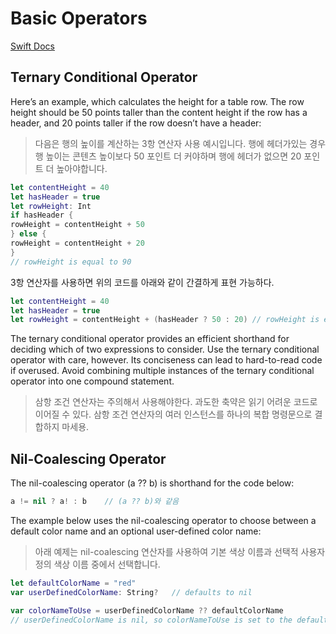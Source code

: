 # Basic Operators

[Swift Docs](https://docs.swift.org/swift-book/LanguageGuide/BasicOperators.html)  


## Ternary Conditional Operator

Here’s an example, which calculates the height for a table row. The row height should be 50 points taller than the content height if the row has a header, and 20 points taller if the row doesn’t have a header:  
> 다음은 행의 높이를 계산하는 3항 연산자 사용 예시입니다. 행에 헤더가있는 경우 행 높이는 콘텐츠 높이보다 50 포인트 더 커야하며 행에 헤더가 없으면 20 포인트 더 높아야합니다.  

```swift
let contentHeight = 40
let hasHeader = true
let rowHeight: Int
if hasHeader {
rowHeight = contentHeight + 50
} else {
rowHeight = contentHeight + 20
}
// rowHeight is equal to 90
```  

3항 연산자를 사용하면 위의 코드를 아래와 같이 간결하게 표현 가능하다.

```swift
let contentHeight = 40
let hasHeader = true
let rowHeight = contentHeight + (hasHeader ? 50 : 20) // rowHeight is equal to 90
```  

The ternary conditional operator provides an efficient shorthand for deciding which of two expressions to consider. Use the ternary conditional operator with care, however. Its conciseness can lead to hard-to-read code if overused. Avoid combining multiple instances of the ternary conditional operator into one compound statement.  
> 삼항 조건 연산자는 주의해서 사용해야한다. 과도한 축약은 읽기 어려운 코드로 이어질 수 있다. 삼항 조건 연산자의 여러 인스턴스를 하나의 복합 명령문으로 결합하지 마세용.


## Nil-Coalescing Operator

The nil-coalescing operator (a ?? b) is shorthand for the code below:  

```swift
a != nil ? a! : b    // (a ?? b)와 같음
``` 

The example below uses the nil-coalescing operator to choose between a default color name and an optional user-defined color name:  
> 아래 예제는 nil-coalescing 연산자를 사용하여 기본 색상 이름과 선택적 사용자 정의 색상 이름 중에서 선택합니다.

```swift
let defaultColorName = "red"
var userDefinedColorName: String?   // defaults to nil

var colorNameToUse = userDefinedColorName ?? defaultColorName
// userDefinedColorName is nil, so colorNameToUse is set to the default of "red" (userDefinedColorName가 nil이기 때문에 "red"로 설정 됨)
``` 

